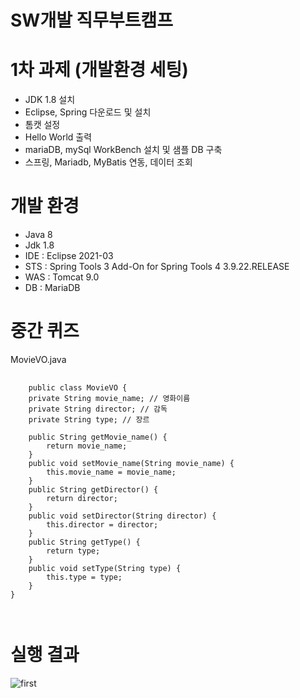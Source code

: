 # SW개발 직무부트캠프
# 1차 과제 (개발환경 세팅)
- JDK 1.8 설치
- Eclipse, Spring 다운로드 및 설치
- 톰캣 설정
- Hello World 출력
- mariaDB, mySql WorkBench 설치 및 샘플 DB 구축
- 스프링, Mariadb, MyBatis 연동, 데이터 조회
# 개발 환경
- Java 8
- Jdk 1.8
- IDE : Eclipse 2021-03
- STS : Spring Tools 3 Add-On for Spring Tools 4 3.9.22.RELEASE
- WAS : Tomcat 9.0
- DB : MariaDB
# 중간 퀴즈
MovieVO.java
<pre>
  <code>
    public class MovieVO {
	private String movie_name; // 영화이름
	private String director; // 감독
	private String type; // 장르
	
	public String getMovie_name() {
		return movie_name;
	}
	public void setMovie_name(String movie_name) {
		this.movie_name = movie_name;
	}
	public String getDirector() {
		return director;
	}
	public void setDirector(String director) {
		this.director = director;
	}
	public String getType() {
		return type;
	}
	public void setType(String type) {
		this.type = type;
	}
}

  </code>
</pre>
# 실행 결과
![first](https://github.com/JunSeo0702/Comento_Bootcamp/assets/144515239/0750f8f1-f3f8-4b95-b83c-831973fc5519)

